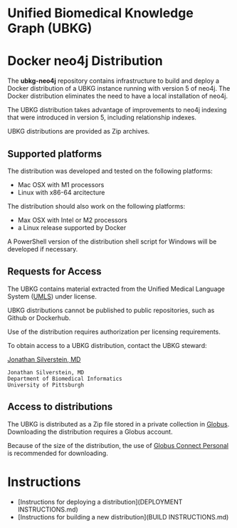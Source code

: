 # Unified Biomedical Knowledge Graph (UBKG) 
# Docker neo4j Distribution

The **ubkg-neo4j** repository contains infrastructure to build and deploy a Docker distribution
of a UBKG instance running with version 5 of neo4j. The Docker distribution eliminates the need to 
have a local installation of neo4j.

The UBKG distribution takes advantage of improvements to neo4j indexing that were 
introduced in version 5, including relationship indexes.

UBKG distributions are provided as Zip archives.

## Supported platforms
The distribution was developed and tested on the following platforms:
- Mac OSX with M1 processors
- Linux with x86-64 arcitecture

The distribution should also work on the following platforms:
- Max OSX with Intel or M2 processors
- a Linux release supported by Docker
 
A PowerShell version of the distribution shell script for Windows will be developed if necessary.

## Requests for Access
The UBKG contains material extracted from the 
Unified Medical Language System ([UMLS](https://www.nlm.nih.gov/research/umls/index.html)) under license.

UBKG distributions cannot be published to public repositories, such as Github or Dockerhub.

Use of the distribution requires authorization per licensing requirements. 

To obtain access to a UBKG distribution, contact the UBKG steward:

   [Jonathan Silverstein, MD](mailto:j.c.s@pitt.edu)

      
    Jonathan Silverstein, MD
    Department of Biomedical Informatics
    University of Pittsburgh


## Access to distributions
The UBKG is distributed as a Zip file stored in a private collection in
[Globus](https://www.globus.org/). Downloading the distribution 
requires a Globus account.

Because of the size of the distribution, the use of [Globus Connect Personal](https://www.globus.org/globus-connect-personal)
is recommended for downloading.

# Instructions
- [Instructions for deploying a distribution](DEPLOYMENT INSTRUCTIONS.md)
- [Instructions for building a new distribution](BUILD INSTRUCTIONS.md)






